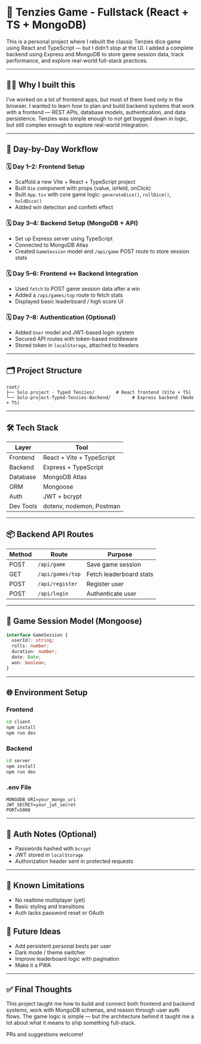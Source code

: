 # 🎲 Tenzies Game - Fullstack (React + TS + MongoDB)

This is a personal project where I rebuilt the classic Tenzies dice game using React and TypeScript — but I didn’t stop at the UI. I added a complete backend using Express and MongoDB to store game session data, track performance, and explore real-world full-stack practices.

---

## 👨‍💻 Why I built this

I’ve worked on a lot of frontend apps, but most of them lived only in the browser. I wanted to learn how to plan and build backend systems that work with a frontend — REST APIs, database models, authentication, and data persistence. Tenzies was simple enough to not get bogged down in logic, but still complex enough to explore real-world integration.

---

## 🧠 Day-by-Day Workflow

### 🗓️ Day 1–2: Frontend Setup

- Scaffold a new Vite + React + TypeScript project
- Built `Die` component with props (value, isHeld, onClick)
- Built `App.tsx` with core game logic: `generateDice()`, `rollDice()`, `holdDice()`
- Added win detection and confetti effect

### 🗓️ Day 3–4: Backend Setup (MongoDB + API)

- Set up Express server using TypeScript
- Connected to MongoDB Atlas
- Created `GameSession` model and `/api/game` POST route to store session stats

### 🗓️ Day 5–6: Frontend ↔ Backend Integration

- Used `fetch` to POST game session data after a win
- Added a `/api/games/top` route to fetch stats
- Displayed basic leaderboard / high score UI

### 🗓️ Day 7–8: Authentication (Optional)

- Added `User` model and JWT-based login system
- Secured API routes with token-based middleware
- Stored token in `localStorage`, attached to headers

---

## 🗂️ Project Structure

```
root/
├── Solo project - Typed Tenzies/        # React frontend (Vite + TS)
└── Solo-project-Typed-Tenzies-Backend/        # Express backend (Node + TS)
```

---

## 🛠️ Tech Stack

| Layer     | Tool                      |
| --------- | ------------------------- |
| Frontend  | React + Vite + TypeScript |
| Backend   | Express + TypeScript      |
| Database  | MongoDB Atlas             |
| ORM       | Mongoose                  |
| Auth      | JWT + bcrypt              |
| Dev Tools | dotenv, nodemon, Postman  |

---

## 📦 Backend API Routes

| Method | Route            | Purpose                 |
| ------ | ---------------- | ----------------------- |
| POST   | `/api/game`      | Save game session       |
| GET    | `/api/games/top` | Fetch leaderboard stats |
| POST   | `/api/register`  | Register user           |
| POST   | `/api/login`     | Authenticate user       |

---

## 💾 Game Session Model (Mongoose)

```ts
interface GameSession {
  userId?: string;
  rolls: number;
  duration: number;
  date: Date;
  won: boolean;
}
```

---

## 🌐 Environment Setup

### Frontend

```bash
cd client
npm install
npm run dev
```

### Backend

```bash
cd server
npm install
npm run dev
```

### .env File

```
MONGODB_URI=your_mongo_uri
JWT_SECRET=your_jwt_secret
PORT=5000
```

---

## 🔐 Auth Notes (Optional)

- Passwords hashed with `bcrypt`
- JWT stored in `localStorage`
- Authorization header sent in protected requests

---

## 🔧 Known Limitations

- No realtime multiplayer (yet)
- Basic styling and transitions
- Auth lacks password reset or OAuth

## 🚀 Future Ideas

- Add persistent personal bests per user
- Dark mode / theme switcher
- Improve leaderboard logic with pagination
- Make it a PWA

---

## ✅ Final Thoughts

This project taught me how to build and connect both frontend and backend systems, work with MongoDB schemas, and reason through user auth flows. The game logic is simple — but the architecture behind it taught me a lot about what it means to ship something full-stack.

PRs and suggestions welcome!

